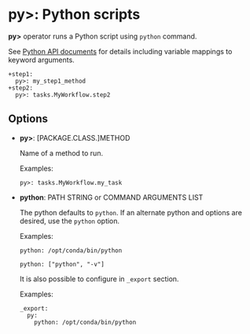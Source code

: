 # py>: Python scripts

**py>** operator runs a Python script using `python` command.

See [Python API documents](../python_api.html) for details including variable mappings to keyword arguments.

    +step1:
      py>: my_step1_method
    +step2:
      py>: tasks.MyWorkflow.step2

## Options

* **py>**: [PACKAGE.CLASS.]METHOD

  Name of a method to run.

  Examples:

  ```
  py>: tasks.MyWorkflow.my_task
  ```

* **python**: PATH STRING or COMMAND ARGUMENTS LIST

  The python defaults to `python`. If an alternate python and options are desired, use the `python` option.

  Examples:

  ```
  python: /opt/conda/bin/python
  ```

  ```
  python: ["python", "-v"]
  ```

  It is also possible to configure in `_export` section.

  Examples:

  ```
  _export:
    py:
      python: /opt/conda/bin/python
  ```
